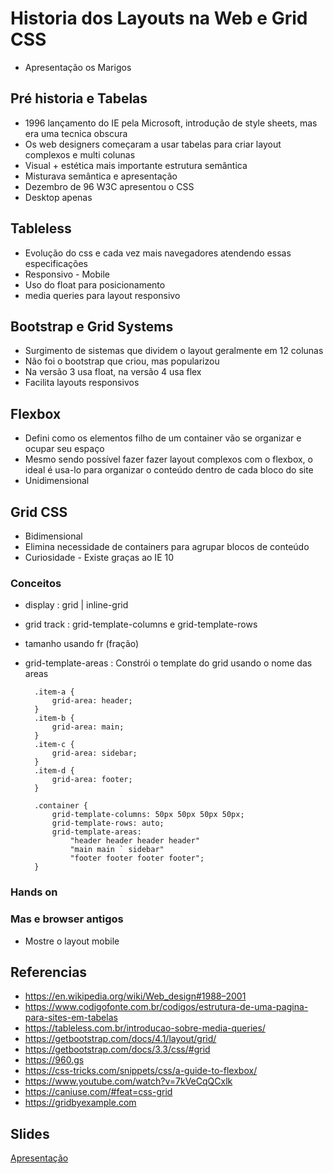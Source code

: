 # Historia dos Layouts na Web e Grid CSS

- Apresentação os Marigos

## Pré historia e Tabelas

- 1996 lançamento do IE pela Microsoft, introdução de style sheets, mas era uma tecnica obscura
- Os web designers começaram a usar tabelas para criar layout complexos e multi colunas
- Visual + estética mais importante estrutura semântica
- Misturava semântica e apresentação
- Dezembro de 96 W3C apresentou o CSS
- Desktop apenas

## Tableless

- Evolução do css e cada vez mais navegadores atendendo essas especificações
- Responsivo - Mobile
- Uso do float para posicionamento
- media queries para layout responsivo
  
## Bootstrap e Grid Systems

- Surgimento de sistemas que dividem o layout geralmente em 12 colunas
- Não foi o bootstrap que criou, mas popularizou
- Na versão 3 usa float, na versão 4 usa flex
- Facilita layouts responsivos

## Flexbox

- Defini como os elementos filho de um container vão se organizar e ocupar seu espaço
- Mesmo sendo possível fazer fazer layout complexos com o flexbox, o ideal é usa-lo para organizar o conteúdo dentro de cada bloco do site
- Unidimensional

## Grid CSS

- Bidimensional
- Elimina necessidade de containers para agrupar blocos de conteúdo
- Curiosidade - Existe graças ao IE 10
  
### Conceitos

- display : grid | inline-grid
- grid track : grid-template-columns e grid-template-rows
- tamanho usando fr (fração)  
- grid-template-areas : Constrói o template do grid usando o nome das areas
  
        .item-a {
            grid-area: header;
        }
        .item-b {
            grid-area: main;
        }
        .item-c {
            grid-area: sidebar;
        }
        .item-d {
            grid-area: footer;
        }

        .container {
            grid-template-columns: 50px 50px 50px 50px;
            grid-template-rows: auto;
            grid-template-areas: 
                "header header header header"
                "main main ` sidebar"
                "footer footer footer footer";
        }

### Hands on

### Mas e browser antigos

- Mostre o layout mobile

## Referencias

- https://en.wikipedia.org/wiki/Web_design#1988–2001
- https://www.codigofonte.com.br/codigos/estrutura-de-uma-pagina-para-sites-em-tabelas
- https://tableless.com.br/introducao-sobre-media-queries/
- https://getbootstrap.com/docs/4.1/layout/grid/
- https://getbootstrap.com/docs/3.3/css/#grid
- https://960.gs
- https://css-tricks.com/snippets/css/a-guide-to-flexbox/
- https://www.youtube.com/watch?v=7kVeCqQCxlk
- https://caniuse.com/#feat=css-grid
- https://gridbyexample.com

## Slides

[Apresentação](https://docs.google.com/presentation/d/1ts-aM4DYA5ftCXMhV_uOdOkKXD032anqYioeB3sVu80/edit?usp=sharing)
